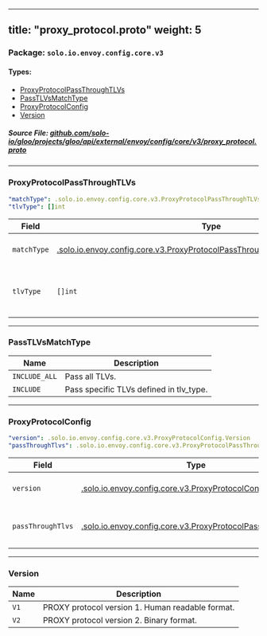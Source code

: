 
---
title: "proxy_protocol.proto"
weight: 5
---

<!-- Code generated by solo-kit. DO NOT EDIT. -->


### Package: `solo.io.envoy.config.core.v3` 
#### Types:


- [ProxyProtocolPassThroughTLVs](#proxyprotocolpassthroughtlvs)
- [PassTLVsMatchType](#passtlvsmatchtype)
- [ProxyProtocolConfig](#proxyprotocolconfig)
- [Version](#version)
  



##### Source File: [github.com/solo-io/gloo/projects/gloo/api/external/envoy/config/core/v3/proxy_protocol.proto](https://github.com/solo-io/gloo/blob/master/projects/gloo/api/external/envoy/config/core/v3/proxy_protocol.proto)





---
### ProxyProtocolPassThroughTLVs



```yaml
"matchType": .solo.io.envoy.config.core.v3.ProxyProtocolPassThroughTLVs.PassTLVsMatchType
"tlvType": []int

```

| Field | Type | Description |
| ----- | ---- | ----------- | 
| `matchType` | [.solo.io.envoy.config.core.v3.ProxyProtocolPassThroughTLVs.PassTLVsMatchType](../proxy_protocol.proto.sk/#passtlvsmatchtype) | The strategy to pass through TLVs. Default is INCLUDE_ALL. If INCLUDE_ALL is set, all TLVs will be passed through no matter the tlv_type field. |
| `tlvType` | `[]int` | The TLV types that are applied based on match_type. TLV type is defined as uint8_t in proxy protocol. See `the spec <https://www.haproxy.org/download/2.1/doc/proxy-protocol.txt>`_ for details. |




---
### PassTLVsMatchType



| Name | Description |
| ----- | ----------- | 
| `INCLUDE_ALL` | Pass all TLVs. |
| `INCLUDE` | Pass specific TLVs defined in tlv_type. |




---
### ProxyProtocolConfig



```yaml
"version": .solo.io.envoy.config.core.v3.ProxyProtocolConfig.Version
"passThroughTlvs": .solo.io.envoy.config.core.v3.ProxyProtocolPassThroughTLVs

```

| Field | Type | Description |
| ----- | ---- | ----------- | 
| `version` | [.solo.io.envoy.config.core.v3.ProxyProtocolConfig.Version](../proxy_protocol.proto.sk/#version) | The PROXY protocol version to use. See https://www.haproxy.org/download/2.1/doc/proxy-protocol.txt for details. |
| `passThroughTlvs` | [.solo.io.envoy.config.core.v3.ProxyProtocolPassThroughTLVs](../proxy_protocol.proto.sk/#proxyprotocolpassthroughtlvs) | This config controls which TLVs can be passed to filter state if it is Proxy Protocol V2 header. If there is no setting for this field, no TLVs will be passed through. |




---
### Version



| Name | Description |
| ----- | ----------- | 
| `V1` | PROXY protocol version 1. Human readable format. |
| `V2` | PROXY protocol version 2. Binary format. |





<!-- Start of HubSpot Embed Code -->
<script type="text/javascript" id="hs-script-loader" async defer src="//js.hs-scripts.com/5130874.js"></script>
<!-- End of HubSpot Embed Code -->
